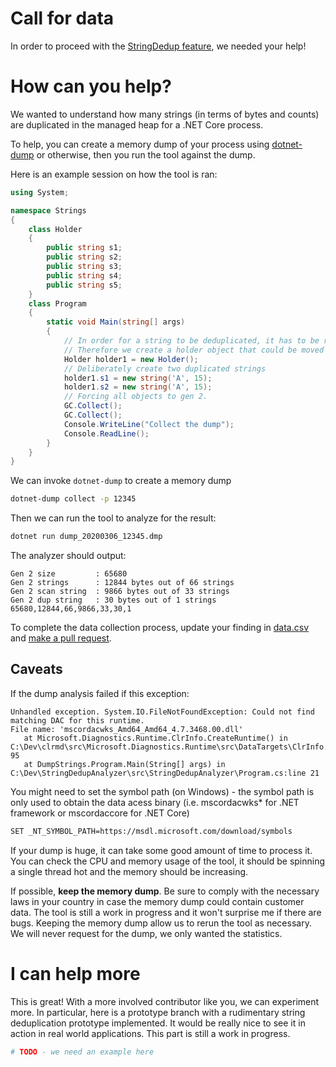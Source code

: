 # Call for data
In order to proceed with the [StringDedup feature](https://github.com/dotnet/runtime/blob/master/docs/design/features/StringDeduplication.md), we needed your help!

# How can you help?
We wanted to understand how many strings (in terms of bytes and counts) are duplicated in the managed heap for a .NET Core process. 

To help, you can create a memory dump of your process using [dotnet-dump](https://docs.microsoft.com/en-us/dotnet/core/diagnostics/dotnet-dump) or otherwise, then you run the tool against the dump.

Here is an example session on how the tool is ran:

```c#
using System;

namespace Strings
{
    class Holder
    {
        public string s1;
        public string s2;
        public string s3;
        public string s4;
        public string s5;
    }
    class Program
    {
        static void Main(string[] args)
        {
            // In order for a string to be deduplicated, it has to be referenced by a gen 2 object.
            // Therefore we create a holder object that could be moved to gen 2.
            Holder holder1 = new Holder();
            // Deliberately create two duplicated strings
            holder1.s1 = new string('A', 15);
            holder1.s2 = new string('A', 15);
            // Forcing all objects to gen 2.
            GC.Collect();
            GC.Collect();
            Console.WriteLine("Collect the dump");
            Console.ReadLine();
        }
    }
}
```

We can invoke `dotnet-dump` to create a memory dump
```sh
dotnet-dump collect -p 12345
```

Then we can run the tool to analyze for the result:
```sh
dotnet run dump_20200306_12345.dmp
```

The analyzer should output:
```
Gen 2 size         : 65680
Gen 2 strings      : 12844 bytes out of 66 strings
Gen 2 scan string  : 9866 bytes out of 33 strings
Gen 2 dup string   : 30 bytes out of 1 strings
65680,12844,66,9866,33,30,1
```

To complete the data collection process, update your finding in [data.csv](data.csv) and [make a pull request].

## Caveats

If the dump analysis failed if this exception:
```
Unhandled exception. System.IO.FileNotFoundException: Could not find matching DAC for this runtime.
File name: 'mscordacwks_Amd64_Amd64_4.7.3468.00.dll'
   at Microsoft.Diagnostics.Runtime.ClrInfo.CreateRuntime() in C:\Dev\clrmd\src\Microsoft.Diagnostics.Runtime\src\DataTargets\ClrInfo.cs:line 95
   at DumpStrings.Program.Main(String[] args) in C:\Dev\StringDedupAnalyzer\src\StringDedupAnalyzer\Program.cs:line 21
```

You might need to set the symbol path (on Windows) - the symbol path is only used to obtain the data acess binary (i.e. mscordacwks* for .NET framework or mscordaccore for .NET Core)
```sh
SET _NT_SYMBOL_PATH=https://msdl.microsoft.com/download/symbols
```

If your dump is huge, it can take some good amount of time to process it. You can check the CPU and memory usage of the tool, it should be spinning a single thread hot and the memory should be increasing.

If possible, **keep the memory dump**. Be sure to comply with the necessary laws in your country in case the memory dump could contain customer data. The tool is still a work in progress and it won't surprise me if there are bugs. Keeping the memory dump allow us to rerun the tool as necessary. We will never request for the dump, we only wanted the statistics.

# I can help more
This is great! With a more involved contributor like you, we can experiment more. In particular, here is a prototype branch with a rudimentary string deduplication prototype implemented. It would be really nice to see it in action in real world applications. This part is still a work in progress.

```sh
# TODO - we need an example here
```

[make a pull request]: https://help.github.com/articles/creating-a-pull-request
